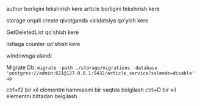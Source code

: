 author borligini tekshirish kere
article borligini tekshirish kere

storage orqali create qivotganda validatsiya qo'yish kere

GetDeletedList qo'shish kere


listlaga counter qo'shish kere

windowsga ulandi


Migrate Db:
```migrate -path ./storage/migrations -database 'postgres://admin:621@127.0.0.1:5432/article_service?sslmode=disable' up```


ctrl+f2  bir xil elementni hammasini bir vaqtda belgilash
ctrl+D bir xil elementni bittadan belgilash
